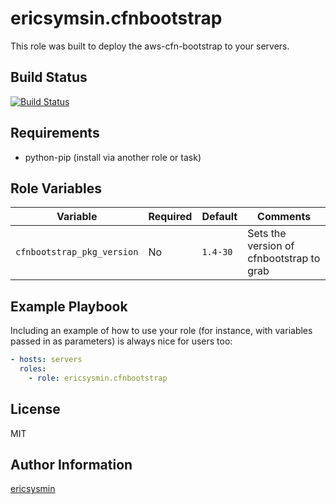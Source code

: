 # ericsymsin.cfnbootstrap

This role was built to deploy the aws-cfn-bootstrap to your servers.

## Build Status

[![Build Status](https://travis-ci.com/ericsysmin/ansible-role-cfnbootstrap.svg?branch=master)](https://travis-ci.com/ericsysmin/ansible-role-cfnbootstrap)

## Requirements

-   python-pip (install via another role or task)

## Role Variables

| Variable                   | Required | Default  | Comments                                 |
| -------------------------- | -------- | -------- | ---------------------------------------- |
| `cfnbootstrap_pkg_version` | No       | `1.4-30` | Sets the version of cfnbootstrap to grab |

## Example Playbook

Including an example of how to use your role (for instance, with variables
passed in as parameters) is always nice for users too:

```yaml
- hosts: servers
  roles:
    - role: ericsysmin.cfnbootstrap
```

## License

MIT

## Author Information

[ericsysmin](https://ericsysmin.com)
